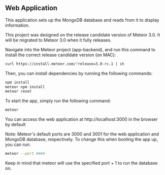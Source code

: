 ## Web Application

This application sets up the MongoDB database and reads from it to display information.

This project was designed on the release candidate version of Meteor 3.0. It will be migrated to Meteor 3.0 when it fully releases.

Navigate into the Meteor project (app-backend), and run this command to install the correct release candidate version (on MAC): 

```bash
curl https://install.meteor.com/?release=3.0-rc.1 | sh
```

Then, you can install dependencies by running the following commands: 

```bash
npm install
meteor npm install
meteor reset
```

To start the app, simply run the following command: 
```bash
meteor
```
You can access the web application at http://localhost:3000 in the browser by default

Note:
Meteor's default ports are 3000 and 3001 for the web application and MongoDB database, respectively. To change this when booting the app up, you can run:
```bash
meteor --port ####
```
Keep in mind that meteor will use the specified port + 1 to run the database on.